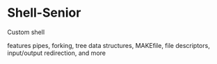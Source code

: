 # Shell-Senior
Custom shell

features pipes, forking, tree data structures, MAKEfile, file descriptors, input/output redirection, and more
